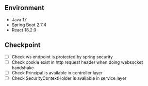 
## Environment
- Java 17
- Spring Boot 2.7.4
- React 18.2.0

## Checkpoint
- [ ] Check ws endpoint is protected by spring security
- [ ] Check cookie exist in http request header when doing websocket handshake
- [ ] Check Principal is available in controller layer
- [ ] Check SecurityContextHolder is available in service layer